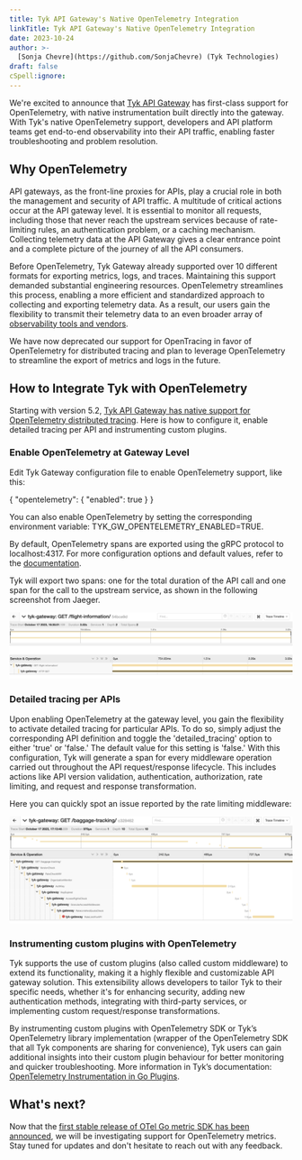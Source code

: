 ```yaml
---
title: Tyk API Gateway's Native OpenTelemetry Integration
linkTitle: Tyk API Gateway's Native OpenTelemetry Integration
date: 2023-10-24
author: >-
  [Sonja Chevre](https://github.com/SonjaChevre) (Tyk Technologies)
draft: false
cSpell:ignore: 
---
```


We're excited to announce that [Tyk API Gateway](https://github.com/TykTechnologies/tyk) has first-class support for OpenTelemetry, with native instrumentation built directly into the gateway. With Tyk's native OpenTelemetry support, developers and API platform teams get end-to-end observability into their API traffic, enabling faster troubleshooting and problem resolution.

## Why OpenTelemetry

API gateways, as the front-line proxies for APIs, play a crucial role in both the management and security of API traffic. A multitude of critical actions occur at the API gateway level. It is essential to monitor all requests, including those that never reach the upstream services because of rate-limiting rules, an authentication problem, or a caching mechanism. Collecting telemetry data at the API Gateway gives a clear entrance point and a complete picture of the journey of all the API consumers.

Before OpenTelemetry, Tyk Gateway already supported over 10 different formats for exporting metrics, logs, and traces. Maintaining this support demanded substantial engineering resources. OpenTelemetry streamlines this process, enabling a more efficient and standardized approach to collecting and exporting telemetry data. As a result, our users gain the flexibility to transmit their telemetry data to an even broader array of [observability tools and vendors](https://opentelemetry.io/ecosystem/vendors/).

We have now deprecated our support for OpenTracing in favor of OpenTelemetry for distributed tracing and plan to leverage OpenTelemetry to streamline the export of metrics and logs in the future.

## How to Integrate Tyk with OpenTelemetry

Starting with version 5.2, [Tyk API Gateway has native support for OpenTelemetry distributed tracing](https://tyk.io/docs/product-stack/tyk-gateway/advanced-configurations/distributed-tracing/open-telemetry/open-telemetry-overview/). Here is how to configure it, enable detailed tracing per API and instrumenting custom plugins.

### Enable OpenTelemetry at Gateway Level

Edit Tyk Gateway configuration file to enable OpenTelemetry support, like this:

{
  "opentelemetry": {
    "enabled": true
  }
}

You can also enable OpenTelemetry by setting the corresponding environment variable: TYK_GW_OPENTELEMETRY_ENABLED=TRUE.

By default, OpenTelemetry spans are exported using the gRPC protocol to localhost:4317. For more configuration options and default values, refer to the [documentation](https://tyk.io/docs/tyk-oss-gateway/configuration/#opentelemetry).

Tyk will export two spans: one for the total duration of the API call and one span for the call to the upstream service, as shown in the following screenshot from Jaeger. 

![Typ API Gateway distributed trace](tyk-api-gateway-opentelemetry-trace.png)


### Detailed tracing per APIs

Upon enabling OpenTelemetry at the gateway level, you gain the flexibility to activate detailed tracing for particular APIs. To do so, simply adjust the corresponding API definition and toggle the 'detailed_tracing' option to either 'true' or 'false.' The default value for this setting is 'false.'
With this configuration, Tyk will generate a span for every middleware operation carried out throughout the API request/response lifecycle. This includes actions like API version validation, authentication, authorization, rate limiting, and request and response transformation.

Here you can quickly spot an issue reported by the rate limiting middleware: 

![Typ API Gateway distributed trace with middleware details](tyk-api-gateway-opentelemetry-trace-detail.png)

### Instrumenting custom plugins with OpenTelemetry

Tyk supports the use of custom plugins (also called custom middleware) to extend its functionality, making it a highly flexible and customizable API gateway solution. This extensibility allows developers to tailor Tyk to their specific needs, whether it's for enhancing security, adding new authentication methods, integrating with third-party services, or implementing custom request/response transformations.

By instrumenting custom plugins with OpenTelemetry SDK or Tyk’s OpenTelemetry library implementation (wrapper of the OpenTelemetry SDK that all Tyk components are sharing for convenience), Tyk users can gain additional insights into their custom plugin behaviour for better monitoring and quicker troubleshooting. More information in Tyk’s documentation: [OpenTelemetry Instrumentation in Go Plugins](https://tyk.io/docs/product-stack/tyk-gateway/advanced-configurations/plugins/otel-plugins/). 

## What's next?

Now that the [first stable release of OTel Go metric SDK has been announced](https://opentelemetry.io/blog/2023/otel-go-metrics-sdk-stable/), we will be investigating support for OpenTelemetry metrics. Stay tuned for updates and don't hesitate to reach out with any feedback.
